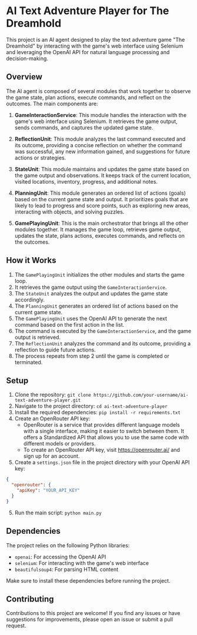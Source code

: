 # AI Text Adventure Player for The Dreamhold

This project is an AI agent designed to play the text adventure game "The Dreamhold" by interacting with the game's web interface using Selenium and leveraging the OpenAI API for natural language processing and decision-making.

## Overview

The AI agent is composed of several modules that work together to observe the game state, plan actions, execute commands, and reflect on the outcomes. The main components are:

1. **GameInteractionService**: This module handles the interaction with the game's web interface using Selenium. It retrieves the game output, sends commands, and captures the updated game state.

2. **ReflectionUnit**: This module analyzes the last command executed and its outcome, providing a concise reflection on whether the command was successful, any new information gained, and suggestions for future actions or strategies.

3. **StateUnit**: This module maintains and updates the game state based on the game output and observations. It keeps track of the current location, visited locations, inventory, progress, and additional notes.

4. **PlanningUnit**: This module generates an ordered list of actions (goals) based on the current game state and output. It prioritizes goals that are likely to lead to progress and score points, such as exploring new areas, interacting with objects, and solving puzzles.

5. **GamePlayingUnit**: This is the main orchestrator that brings all the other modules together. It manages the game loop, retrieves game output, updates the state, plans actions, executes commands, and reflects on the outcomes.

## How it Works

1. The `GamePlayingUnit` initializes the other modules and starts the game loop.
2. It retrieves the game output using the `GameInteractionService`.
3. The `StateUnit` analyzes the output and updates the game state accordingly.
4. The `PlanningUnit` generates an ordered list of actions based on the current game state.
5. The `GamePlayingUnit` uses the OpenAI API to generate the next command based on the first action in the list.
6. The command is executed by the `GameInteractionService`, and the game output is retrieved.
7. The `ReflectionUnit` analyzes the command and its outcome, providing a reflection to guide future actions.
8. The process repeats from step 2 until the game is completed or terminated.

## Setup

1. Clone the repository: `git clone https://github.com/your-username/ai-text-adventure-player.git`
2. Navigate to the project directory: `cd ai-text-adventure-player`
3. Install the required dependencies: `pip install -r requirements.txt`
4. Create an OpenRouter API key:
   - OpenRouter is a service that provides different language models with a single interface, making it easier to switch between them. It offers a Standardized API that allows you to use the same code with different models or providers.
   - To create an OpenRouter API key, visit https://openrouter.ai/ and sign up for an account.
5. Create a `settings.json` file in the project directory with your OpenAI API key:

```json
{
  "openrouter": {
    "apiKey": "YOUR_API_KEY"
  }
}
```

5. Run the main script: `python main.py`

## Dependencies

The project relies on the following Python libraries:

- `openai`: For accessing the OpenAI API
- `selenium`: For interacting with the game's web interface
- `beautifulsoup4`: For parsing HTML content

Make sure to install these dependencies before running the project.

## Contributing

Contributions to this project are welcome! If you find any issues or have suggestions for improvements, please open an issue or submit a pull request.